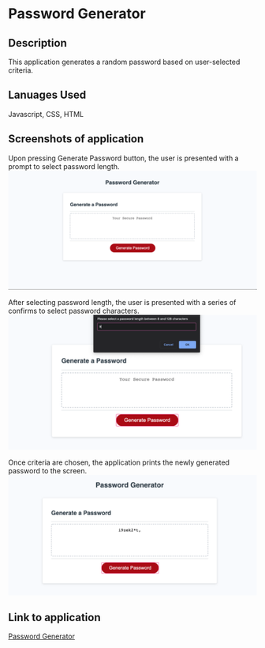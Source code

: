 # Password Generator

## Description

This application generates a random password based on user-selected criteria.

## Lanuages Used

Javascript, CSS, HTML

## Screenshots of application

Upon pressing Generate Password button, the user is presented with a prompt to select password length.  
![Screenshot of application before user initiates](./images/password1.png)

After selecting password length, the user is presented with a series of confirms to select password characters.
![Screenshot of prompt requesting password length](./images/password2.png)

Once criteria are chosen, the application prints the newly generated password to the screen.
![Screenshot of password generated by application](./images/password3.png)

## Link to application

[Password Generator](https://jnel-221.github.io/youShallPassWord/)
